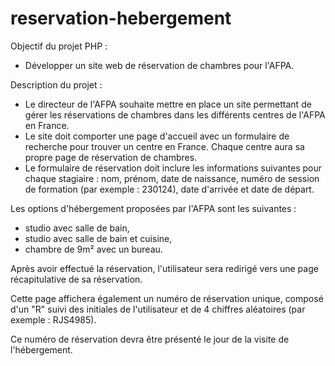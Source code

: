 # reservation-hebergement

Objectif du projet PHP : 

- Développer un site web de réservation de chambres pour l'AFPA.
 
Description du projet : 

- Le directeur de l'AFPA souhaite mettre en place un site permettant de gérer les réservations de chambres dans les différents centres de l'AFPA en France.
- Le site doit comporter une page d'accueil avec un formulaire de recherche pour trouver un centre en France. Chaque centre aura sa propre page de réservation de chambres.
- Le formulaire de réservation doit inclure les informations suivantes pour chaque stagiaire : 
nom, prénom, date de naissance, numéro de session de formation (par exemple : 230124), date d'arrivée et date de départ.
 
Les options d'hébergement proposées par l'AFPA sont les suivantes : 

- studio avec salle de bain, 
- studio avec salle de bain et cuisine, 
- chambre de 9m² avec un bureau.
 
Après avoir effectué la réservation, l'utilisateur sera redirigé vers une page récapitulative de sa réservation. 

Cette page affichera également un numéro de réservation unique, composé d'un "R" suivi des initiales de l'utilisateur et de 4 chiffres aléatoires (par exemple : RJS4985). 

Ce numéro de réservation devra être présenté le jour de la visite de l'hébergement.